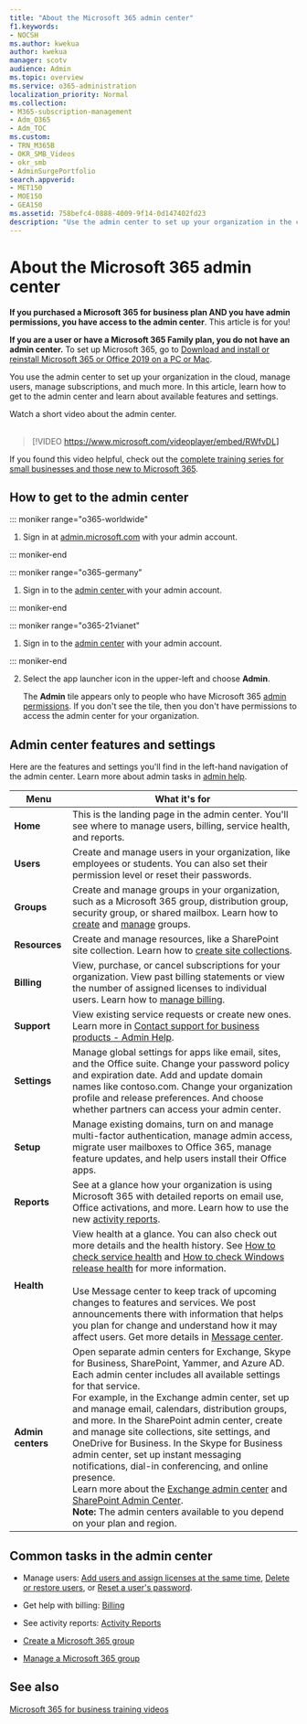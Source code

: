 ```yaml
---
title: "About the Microsoft 365 admin center"
f1.keywords:
- NOCSH
ms.author: kwekua
author: kwekua
manager: scotv
audience: Admin
ms.topic: overview
ms.service: o365-administration
localization_priority: Normal
ms.collection: 
- M365-subscription-management
- Adm_O365
- Adm_TOC
ms.custom:
- TRN_M365B
- OKR_SMB_Videos
- okr_smb
- AdminSurgePortfolio
search.appverid:
- MET150
- MOE150
- GEA150
ms.assetid: 758befc4-0888-4009-9f14-0d147402fd23
description: "Use the admin center to set up your organization in the cloud, and manage users and subscriptions. Get started by signing in to the account with admin permissions."
---
```


# About the Microsoft 365 admin center

**If you purchased a Microsoft 365 for business plan AND you have admin permissions, you have access to the admin center**. This article is for you!

**If you are a user or have a Microsoft 365 Family plan, you do not have an admin center.** To set up Microsoft 365, go to [Download and install or reinstall Microsoft 365 or Office 2019 on a PC or Mac](https://support.microsoft.com/office/4414eaaf-0478-48be-9c42-23adc4716658).

You use the admin center to set up your organization in the cloud, manage users, manage subscriptions, and much more. In this article, learn how to get to the admin center and learn about available features and settings.

Watch a short video about the admin center. <br><br>

> [!VIDEO https://www.microsoft.com/videoplayer/embed/RWfvDL]

If you found this video helpful, check out the [complete training series for small businesses and those new to Microsoft 365](https://support.microsoft.com/office/6ab4bbcd-79cf-4000-a0bd-d42ce4d12816).

## How to get to the admin center

::: moniker range="o365-worldwide"

1. Sign in at <a href="https://go.microsoft.com/fwlink/p/?linkid=2024339" target="_blank">admin.microsoft.com</a> with your admin account.

::: moniker-end

::: moniker range="o365-germany"

1. Sign in to the <a href="https://go.microsoft.com/fwlink/p/?linkid=848041" target="_blank">admin center </a> with your admin account.

::: moniker-end

::: moniker range="o365-21vianet"

1. Sign in to the <a href="https://go.microsoft.com/fwlink/p/?linkid=850627" target="_blank">admin center</a> with your admin account.

::: moniker-end

2. Select the app launcher icon in the upper-left and choose **Admin**.

    The **Admin** tile appears only to people who have Microsoft 365 [admin permissions](../add-users/about-admin-roles.md). If you don't see the tile, then you don't have permissions to access the admin center for your organization.

## Admin center features and settings

Here are the features and settings you'll find in the left-hand navigation of the admin center. Learn more about admin tasks in [admin help](./admin-center-overview.md).
  
|**Menu**|**What it's for**|
|-----|-----|
|**Home** <br/> |This is the landing page in the admin center. You'll see where to manage users, billing, service health, and reports.  <br/> |
|**Users** <br/> |Create and manage users in your organization, like employees or students. You can also set their permission level or reset their passwords.  <br/> |
|**Groups** <br/> |Create and manage groups in your organization, such as a Microsoft 365 group, distribution group, security group, or shared mailbox. Learn how to [create](../create-groups/create-groups.md) and [manage](../create-groups/manage-groups.md) groups.  <br/> |
|**Resources** <br/> |Create and manage resources, like a SharePoint site collection. Learn how to [create site collections](/sharepoint/create-site-collection).  <br/> |
|**Billing** <br/> |View, purchase, or cancel subscriptions for your organization. View past billing statements or view the number of assigned licenses to individual users. Learn how to [manage billing](../../commerce/index.yml).  <br/> |
|**Support** <br/> | View existing service requests or create new ones. Learn more in [Contact support for business products - Admin Help](../contact-support-for-business-products.md). |
|**Settings** <br/> |Manage global settings for apps like email, sites, and the Office suite. Change your password policy and expiration date. Add and update domain names like contoso.com. Change your organization profile and release preferences. And choose whether partners can access your admin center.  <br/> |
|**Setup** <br/> |Manage existing domains, turn on and manage multi-factor authentication, manage admin access, migrate user mailboxes to Office 365, manage feature updates, and help users install their Office apps. |
|**Reports** <br/> |See at a glance how your organization is using Microsoft 365 with detailed reports on email use, Office activations, and more. Learn how to use the new [activity reports](../activity-reports/activity-reports.md).  <br/> |
|**Health** <br/> |View health at a glance. You can also check out more details and the health history. See [How to check service health](https://docs.microsoft.com/microsoft-365/enterprise/view-service-health) and [How to check Windows release health](https://docs.microsoft.com/windows/deployment/update/check-release-health) for more information. ​ <br/><br/>Use Message center to keep track of upcoming changes to features and services. We post announcements there with information that helps you plan for change and understand how it may affect users. Get more details in [Message center](../manage/message-center.md). <br/> |
|**Admin centers** <br/> |Open separate admin centers for Exchange, Skype for Business, SharePoint, Yammer, and Azure AD. Each admin center includes all available settings for that service.  <br/> For example, in the Exchange admin center, set up and manage email, calendars, distribution groups, and more. In the SharePoint admin center, create and manage site collections, site settings, and OneDrive for Business. In the Skype for Business admin center, set up instant messaging notifications, dial-in conferencing, and online presence.  <br/> Learn more about the [Exchange admin center](/exchange/exchange-admin-center) and [SharePoint Admin Center](/sharepoint/sharepoint-online).<br/> **Note:** The admin centers available to you depend on your plan and region.           |
   
## Common tasks in the admin center

- Manage users: [Add users and assign licenses at the same time](../add-users/add-users.md), [Delete or restore users](../add-users/delete-a-user.md), or [Reset a user's password](../add-users/reset-passwords.md).

- Get help with billing: [Billing](../../commerce/index.yml)

- See activity reports: [Activity Reports](../activity-reports/activity-reports.md)

- [Create a Microsoft 365 group ](../create-groups/create-groups.md)

- [Manage a Microsoft 365 group](../create-groups/manage-groups.md)

## See also

[Microsoft 365 for business training videos](https://support.microsoft.com/office/6ab4bbcd-79cf-4000-a0bd-d42ce4d12816)